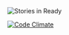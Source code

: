 <img alt='Stories in Ready' src='https://badge.waffle.io/121watts/the_pivot.png?label=ready&title=Ready' />

[![Code Climate](https://codeclimate.com/github/121watts/the_pivot/badges/gpa.svg)](https://codeclimate.com/github/121watts/the_pivot)
